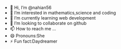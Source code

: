 - 👋 Hi, I’m @nahian56
- 👀 I’m interested in mathematics,science and coding
- 🌱 I’m currently learning web development
- 💞️ I’m looking to collaborate on github
- 📫 How to reach me ...
- 😄 Pronouns:She
- ⚡ Fun fact:Daydreamer

<!---
nahian56/nahian56 is a ✨ special ✨ repository because its `README.md` (this file) appears on your GitHub profile.
You can click the Preview link to take a look at your changes.
--->
